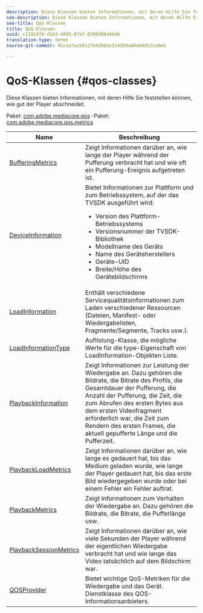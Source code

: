 ```yaml
---
description: Diese Klassen bieten Informationen, mit deren Hilfe Sie feststellen können, wie gut der Player abschneidet.
seo-description: Diese Klassen bieten Informationen, mit deren Hilfe Sie feststellen können, wie gut der Player abschneidet.
seo-title: QoS-Klassen
title: QoS-Klassen
uuid: c1192474-d183-4995-87ef-839699844b48
translation-type: tm+mt
source-git-commit: 91cea7acb8127e02b82e5242b9ad6ab0d12ce0eb

---
```



# QoS-Klassen {#qos-classes}

Diese Klassen bieten Informationen, mit deren Hilfe Sie feststellen können, wie gut der Player abschneidet.

Paket: [com.adobe.mediacore.qos](https://help.adobe.com/en_US/primetime/api/psdk/asdoc-dhls_1.4/com/adobe/mediacore/qos/package-detail.html) -Paket: [com.adobe.mediacore.qos.metrics](https://help.adobe.com/en_US/primetime/api/psdk/asdoc-dhls_1.4/com/adobe/mediacore/qos/metrics/package-detail.html)

<table frame="all" colsep="1" rowsep="1" id="table_2893EFF9755149159A4F94E781C76B6E"> 
 <thead> 
  <tr rowsep="1"> 
   <th colname="1" class="entry"> Name </th> 
   <th colname="2" class="entry"> Beschreibung </th> 
  </tr> 
 </thead>
 <tbody> 
  <tr rowsep="1"> 
   <td colname="1"><span class="codeph"><a href="https://help.adobe.com/en_US/primetime/api/psdk/asdoc-dhls_1.4/com/adobe/mediacore/qos/metrics/BufferingMetrics.html" format="html" scope="external"> BufferingMetrics</a></span> </td> 
   <td colname="2"> Zeigt Informationen darüber an, wie lange der Player während der Pufferung verbracht hat und wie oft ein Pufferung-Ereignis aufgetreten ist. </td> 
  </tr> 
  <tr rowsep="1"> 
   <td colname="1"><span class="codeph"><a href="https://help.adobe.com/en_US/primetime/api/psdk/asdoc-dhls_1.4/com/adobe/mediacore/qos/DeviceInformation.html" format="html" scope="external"> DeviceInformation</a></span> </td> 
   <td colname="2">Bietet Informationen zur Plattform und zum Betriebssystem, auf der das TVSDK ausgeführt wird: 
    <ul id="ul_0DE69F3B38E84964AB98DCCD11E5E123"> 
     <li id="li_19B2D1889FCA4B0F8FCB0EE8F87353B2">Version des Plattform-Betriebssystems </li> 
     <li id="li_CA35F4A48FD34555AC7D7832D5997AD4">Versionsnummer der TVSDK-Bibliothek </li> 
     <li id="li_30D38320C2A3440E92C0A477FFFBF9A0">Modellname des Geräts </li> 
     <li id="li_2D15164B987E405685B96A900EBF041D">Name des Geräteherstellers </li> 
     <li id="li_B78485CB9580444DB9694404706BA191">Geräte-UID </li> 
     <li id="li_841EA77499B44F0692192F9DE1A798E4">Breite/Höhe des Gerätebildschirms </li> 
    </ul> </td> 
  </tr> 
  <tr rowsep="1"> 
   <td colname="1"><span class="codeph"><a href="https://help.adobe.com/en_US/primetime/api/psdk/asdoc-dhls_1.4/com/adobe/mediacore/qos/LoadInformation.html" format="html" scope="external"> LoadInformation</a></span> </td> 
   <td colname="2"> Enthält verschiedene Servicequalitätsinformationen zum Laden verschiedener Ressourcen (Dateien, Manifest- oder Wiedergabelisten, Fragmente/Segmente, Tracks usw.). </td> 
  </tr> 
  <tr rowsep="1"> 
   <td colname="1"><span class="codeph"><a href="https://help.adobe.com/en_US/primetime/api/psdk/asdoc-dhls_1.4/com/adobe/mediacore/qos/LoadInformationType.html" format="html" scope="external"> LoadInformationType</a></span> </td> 
   <td colname="2"> Auflistung-Klasse, die mögliche Werte für die type-Eigenschaft von LoadInformation-Objekten Liste. </td> 
  </tr> 
  <tr rowsep="1"> 
   <td colname="1"><span class="codeph"><a href="https://help.adobe.com/en_US/primetime/api/psdk/asdoc-dhls_1.4/com/adobe/mediacore/qos/PlaybackInformation.html" format="html" scope="external"> PlaybackInformation</a></span> </td> 
   <td colname="2"> Zeigt Informationen zur Leistung der Wiedergabe an. Dazu gehören die Bildrate, die Bitrate des Profils, die Gesamtdauer der Pufferung, die Anzahl der Pufferung, die Zeit, die zum Abrufen des ersten Bytes aus dem ersten Videofragment erforderlich war, die Zeit zum Rendern des ersten Frames, die aktuell gepufferte Länge und die Pufferzeit. </td> 
  </tr> 
  <tr rowsep="1"> 
   <td colname="1"><span class="codeph"><a href="https://help.adobe.com/en_US/primetime/api/psdk/asdoc-dhls_1.4/com/adobe/mediacore/qos/metrics/PlaybackLoadMetrics.html" format="html" scope="external"> PlaybackLoadMetrics</a></span> </td> 
   <td colname="2"> Zeigt Informationen darüber an, wie lange es gedauert hat, bis das Medium geladen wurde, wie lange der Player gedauert hat, bis das erste Bild wiedergegeben wurde oder bei einem Fehler ein Fehler auftrat. </td> 
  </tr> 
  <tr rowsep="1"> 
   <td colname="1"><span class="codeph"><a href="https://help.adobe.com/en_US/primetime/api/psdk/asdoc-dhls_1.4/com/adobe/mediacore/qos/metrics/PlaybackMetrics.html" format="html" scope="external"> PlaybackMetrics</a></span> </td> 
   <td colname="2"> Zeigt Informationen zum Verhalten der Wiedergabe an. Dazu gehören die Bildrate, die Bitrate, die Pufferlänge usw. </td> 
  </tr> 
  <tr rowsep="1"> 
   <td colname="1"><span class="codeph"><a href="https://help.adobe.com/en_US/primetime/api/psdk/asdoc-dhls_1.4/com/adobe/mediacore/qos/metrics/PlaybackSessionMetrics.html" format="html" scope="external"> PlaybackSessionMetrics</a></span> </td> 
   <td colname="2"> Zeigt Informationen darüber an, wie viele Sekunden der Player während der eigentlichen Wiedergabe verbracht hat und wie lange das Video tatsächlich auf dem Bildschirm war. </td> 
  </tr> 
  <tr rowsep="1"> 
   <td colname="1"><span class="codeph"><a href="https://help.adobe.com/en_US/primetime/api/psdk/asdoc-dhls_1.4/com/adobe/mediacore/qos/QOSProvider.html" format="html" scope="external"> QOSProvider</a></span> </td> 
   <td colname="2">
    <ph>
      Bietet wichtige QoS-Metriken für die Wiedergabe und das Gerät.
    </ph>
    <ph>
      Dienstklasse des QOS-Informationsanbieters.
    </ph> </td> 
  </tr> 
 </tbody> 
</table>

